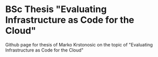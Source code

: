 # BSc Thesis "Evaluating Infrastructure as Code for the Cloud"
Github page for thesis of Marko Krstonosic on the topic of "Evaluating Infrastructure as Code for the Cloud"
